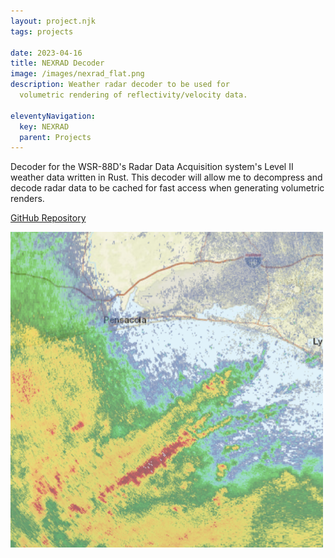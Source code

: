 ```yaml
---
layout: project.njk
tags: projects

date: 2023-04-16
title: NEXRAD Decoder
image: /images/nexrad_flat.png
description: Weather radar decoder to be used for
  volumetric rendering of reflectivity/velocity data.

eleventyNavigation:
  key: NEXRAD
  parent: Projects
---
```


Decoder for the WSR-88D's Radar Data Acquisition system's Level II weather data
written in Rust. This decoder will allow me to decompress and decode radar data
to be cached for fast access when generating volumetric renders.

[GitHub Repository](https://github.com/danielway/nexrad)

<img src="/images/nexrad_flat.png" alt="NEXRAD" width="500px" />
